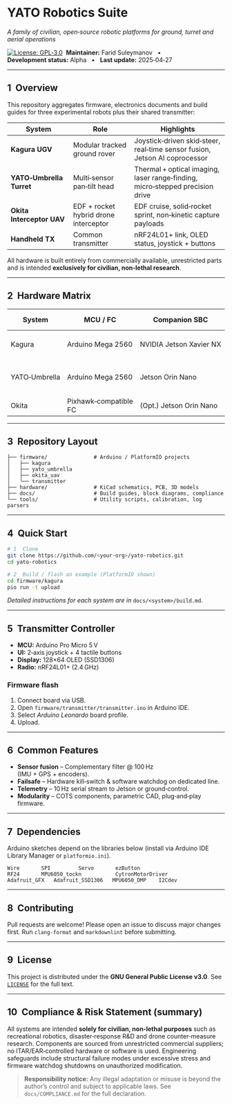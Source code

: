 # YATO Robotics Suite
*A family of civilian, open‑source robotic platforms for ground, turret and aerial operations*

[![License: GPL‑3.0](https://img.shields.io/badge/License-GPLv3-blue.svg)](LICENSE) 
**Maintainer:** Farid Suleymanov   •   **Development status:** Alpha   •   **Last update:** 2025‑04‑27

---

## 1  Overview
This repository aggregates firmware, electronics documents and build guides for three experimental robots plus their shared transmitter:

| System | Role | Highlights |
|--------|------|-----------|
| **Kagura UGV** | Modular tracked ground rover | Joystick‑driven skid‑steer, real‑time sensor fusion, Jetson AI coprocessor |
| **YATO‑Umbrella Turret** | Multi‑sensor pan‑tilt head | Thermal + optical imaging, laser range‑finding, micro‑stepped precision drive |
| **Okita Interceptor UAV** | EDF + rocket hybrid drone interceptor | EDF cruise, solid‑rocket sprint, non‑kinetic capture payloads |
| **Handheld TX** | Common transmitter | nRF24L01+ link, OLED status, joystick + buttons |

All hardware is built entirely from commercially available, unrestricted parts and is intended **exclusively for civilian, non‑lethal research**.

---

## 2  Hardware Matrix
| System | MCU / FC | Companion SBC | Propulsion / Actuation | Core Sensors | Primary Radio |
|--------|----------|---------------|------------------------|--------------|---------------|
| Kagura | Arduino Mega 2560 | NVIDIA Jetson Xavier NX | Dual DC motors via Cytron MD30C | MPU‑6050, GPS, dual encoders, HMC5883L | nRF24L01+ |
| YATO‑Umbrella | Arduino Mega 2560 | Jetson Orin Nano | 2‑axis steppers (DM542, DM860H) + dual servos | FLIR Lepton, RPi HQ‑Cam, laser rangefinder, dual MPU‑6050 | nRF24L01+ |
| Okita | Pixhawk‑compatible FC | (Opt.) Jetson Orin Nano | Twin 90 mm EDF + solid rocket booster | Dual IMU, ADS‑B receiver | 900 MHz SiK |

---

## 3  Repository Layout
```
├── firmware/               # Arduino / PlatformIO projects
│   ├── kagura
│   ├── yato_umbrella
│   ├── okita_uav
│   └── transmitter
├── hardware/               # KiCad schematics, PCB, 3D models
├── docs/                   # Build guides, block diagrams, compliance
└── tools/                  # Utility scripts, calibration, log parsers
```

---

## 4  Quick Start
```bash
# 1  Clone
git clone https://github.com/<your‑org>/yato‑robotics.git
cd yato‑robotics

# 2  Build / flash an example (PlatformIO shown)
cd firmware/kagura
pio run -t upload
```
*Detailed instructions for each system are in* `docs/<system>/build.md`.

---

## 5  Transmitter Controller
- **MCU:** Arduino Pro Micro 5 V
- **UI:** 2‑axis joystick + 4 tactile buttons
- **Display:** 128×64 OLED (SSD1306)
- **Radio:** nRF24L01+ (2.4 GHz)

### Firmware flash
1. Connect board via USB.
2. Open `firmware/transmitter/transmitter.ino` in Arduino IDE.
3. Select *Arduino Leonardo* board profile.
4. Upload.

---

## 6  Common Features
- **Sensor fusion** – Complementary filter @ 100 Hz (IMU + GPS + encoders).
- **Failsafe** – Hardware kill‑switch & software watchdog on dedicated line.
- **Telemetry** – 10 Hz serial stream to Jetson or ground‑control.
- **Modularity** – COTS components, parametric CAD, plug‑and‑play firmware.

---

## 7  Dependencies
Arduino sketches depend on the libraries below (install via Arduino IDE Library Manager or `platformio.ini`).
```
Wire       SPI         Servo       ezButton
RF24       MPU6050_tockn           CytronMotorDriver
Adafruit_GFX   Adafruit_SSD1306   MPU6050_DMP    I2Cdev
```

---

## 8  Contributing
Pull requests are welcome! Please open an issue to discuss major changes first. Run `clang-format` and `markdownlint` before submitting.

---

## 9  License
This project is distributed under the **GNU General Public License v3.0**. See [`LICENSE`](LICENSE) for the full text.

---

## 10  Compliance & Risk Statement (summary)
All systems are intended **solely for civilian, non‑lethal purposes** such as recreational robotics, disaster‑response R&D and drone counter‑measure research. Components are sourced from unrestricted commercial suppliers; no ITAR/EAR‑controlled hardware or software is used. Engineering safeguards include structural failure modes under excessive stress and firmware watchdog shutdowns on unauthorized modification.

> **Responsibility notice:** Any illegal adaptation or misuse is beyond the author’s control and subject to applicable laws. See `docs/COMPLIANCE.md` for the full declaration.

